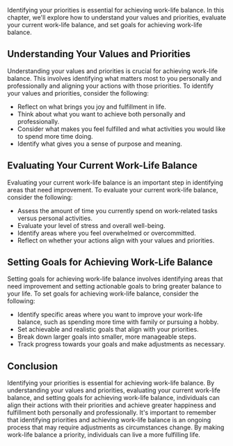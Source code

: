 
Identifying your priorities is essential for achieving work-life balance. In this chapter, we'll explore how to understand your values and priorities, evaluate your current work-life balance, and set goals for achieving work-life balance.

Understanding Your Values and Priorities
----------------------------------------

Understanding your values and priorities is crucial for achieving work-life balance. This involves identifying what matters most to you personally and professionally and aligning your actions with those priorities. To identify your values and priorities, consider the following:

* Reflect on what brings you joy and fulfillment in life.
* Think about what you want to achieve both personally and professionally.
* Consider what makes you feel fulfilled and what activities you would like to spend more time doing.
* Identify what gives you a sense of purpose and meaning.

Evaluating Your Current Work-Life Balance
-----------------------------------------

Evaluating your current work-life balance is an important step in identifying areas that need improvement. To evaluate your current work-life balance, consider the following:

* Assess the amount of time you currently spend on work-related tasks versus personal activities.
* Evaluate your level of stress and overall well-being.
* Identify areas where you feel overwhelmed or overcommitted.
* Reflect on whether your actions align with your values and priorities.

Setting Goals for Achieving Work-Life Balance
---------------------------------------------

Setting goals for achieving work-life balance involves identifying areas that need improvement and setting actionable goals to bring greater balance to your life. To set goals for achieving work-life balance, consider the following:

* Identify specific areas where you want to improve your work-life balance, such as spending more time with family or pursuing a hobby.
* Set achievable and realistic goals that align with your priorities.
* Break down larger goals into smaller, more manageable steps.
* Track progress towards your goals and make adjustments as necessary.

Conclusion
----------

Identifying your priorities is essential for achieving work-life balance. By understanding your values and priorities, evaluating your current work-life balance, and setting goals for achieving work-life balance, individuals can align their actions with their priorities and achieve greater happiness and fulfillment both personally and professionally. It's important to remember that identifying priorities and achieving work-life balance is an ongoing process that may require adjustments as circumstances change. By making work-life balance a priority, individuals can live a more fulfilling life.
